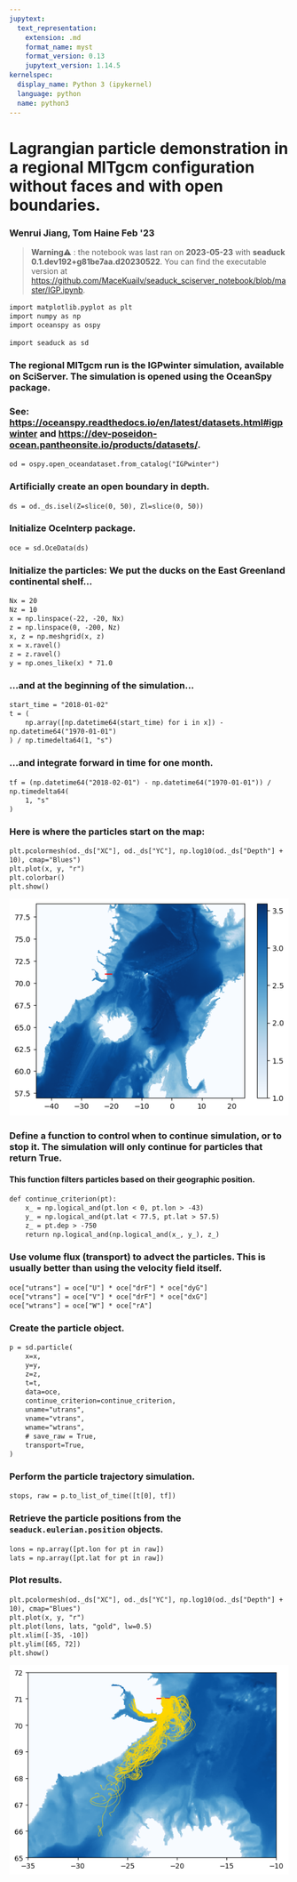 ```yaml
---
jupytext:
  text_representation:
    extension: .md
    format_name: myst
    format_version: 0.13
    jupytext_version: 1.14.5
kernelspec:
  display_name: Python 3 (ipykernel)
  language: python
  name: python3
---
```


# Lagrangian particle demonstration in a regional MITgcm configuration without faces and with open boundaries.

### Wenrui Jiang, Tom Haine Feb '23
> **Warning**⚠️ : the notebook was last ran on **2023-05-23** with **seaduck 0.1.dev192+g81be7aa.d20230522**. You can find the executable version at https://github.com/MaceKuailv/seaduck_sciserver_notebook/blob/master/IGP.ipynb.
```{code-cell} ipython3
import matplotlib.pyplot as plt
import numpy as np
import oceanspy as ospy

import seaduck as sd
```

### The regional MITgcm run is the IGPwinter simulation, available on SciServer. The simulation is opened using the OceanSpy package.

### See: https://oceanspy.readthedocs.io/en/latest/datasets.html#igpwinter and https://dev-poseidon-ocean.pantheonsite.io/products/datasets/.

```{code-cell} ipython3
od = ospy.open_oceandataset.from_catalog("IGPwinter")
```

### Artificially create an open boundary in depth.

```{code-cell} ipython3
ds = od._ds.isel(Z=slice(0, 50), Zl=slice(0, 50))
```

### Initialize OceInterp package.

```{code-cell} ipython3
oce = sd.OceData(ds)
```

### Initialize the particles: We put the ducks on the East Greenland continental shelf...

```{code-cell} ipython3
Nx = 20
Nz = 10
x = np.linspace(-22, -20, Nx)
z = np.linspace(0, -200, Nz)
x, z = np.meshgrid(x, z)
x = x.ravel()
z = z.ravel()
y = np.ones_like(x) * 71.0
```

### ...and at the beginning of the simulation...

```{code-cell} ipython3
start_time = "2018-01-02"
t = (
    np.array([np.datetime64(start_time) for i in x]) - np.datetime64("1970-01-01")
) / np.timedelta64(1, "s")
```

### ...and integrate forward in time for one month.

```{code-cell} ipython3
tf = (np.datetime64("2018-02-01") - np.datetime64("1970-01-01")) / np.timedelta64(
    1, "s"
)
```

### Here is where the particles start on the map:

```{code-cell} ipython3
plt.pcolormesh(od._ds["XC"], od._ds["YC"], np.log10(od._ds["Depth"] + 10), cmap="Blues")
plt.plot(x, y, "r")
plt.colorbar()
plt.show()
```
![png](https://github.com/MaceKuailv/seaduck_sciserver_notebook/blob/master/IGP_files/IGP_15_1.png?raw=true)

### Define a function to control when to continue simulation, or to stop it. The simulation will only continue for particles that return True.

#### This function filters particles based on their geographic position.

```{code-cell} ipython3
def continue_criterion(pt):
    x_ = np.logical_and(pt.lon < 0, pt.lon > -43)
    y_ = np.logical_and(pt.lat < 77.5, pt.lat > 57.5)
    z_ = pt.dep > -750
    return np.logical_and(np.logical_and(x_, y_), z_)
```

### Use volume flux (transport) to advect the particles. This is usually better than using the velocity field itself.

```{code-cell} ipython3
oce["utrans"] = oce["U"] * oce["drF"] * oce["dyG"]
oce["vtrans"] = oce["V"] * oce["drF"] * oce["dxG"]
oce["wtrans"] = oce["W"] * oce["rA"]
```

### Create the particle object.

```{code-cell} ipython3
p = sd.particle(
    x=x,
    y=y,
    z=z,
    t=t,
    data=oce,
    continue_criterion=continue_criterion,
    uname="utrans",
    vname="vtrans",
    wname="wtrans",
    # save_raw = True,
    transport=True,
)
```

### Perform the particle trajectory simulation.

```{code-cell} ipython3
stops, raw = p.to_list_of_time([t[0], tf])
```

### Retrieve the particle positions from the `seaduck.eulerian.position` objects.

```{code-cell} ipython3
lons = np.array([pt.lon for pt in raw])
lats = np.array([pt.lat for pt in raw])
```

### Plot results.

```{code-cell} ipython3
plt.pcolormesh(od._ds["XC"], od._ds["YC"], np.log10(od._ds["Depth"] + 10), cmap="Blues")
plt.plot(x, y, "r")
plt.plot(lons, lats, "gold", lw=0.5)
plt.xlim([-35, -10])
plt.ylim([65, 72])
plt.show()
```
![png](https://github.com/MaceKuailv/seaduck_sciserver_notebook/blob/master/IGP_files/IGP_27_1.png?raw=true)

```{code-cell} ipython3

```
